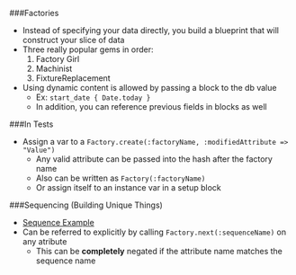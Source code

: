###Factories

* Instead of specifying your data directly, you build a blueprint that will construct your slice of data
* Three really popular gems in order:
  1. Factory Girl
  1. Machinist
  1. FixtureReplacement
* Using dynamic content is allowed by passing a block to the db value
  * Ex: `start_date { Date.today }`
  * In addition, you can reference previous fields in blocks as well

###In Tests

* Assign a var to a `Factory.create(:factoryName, :modifiedAttribute => "Value")`
  * Any valid attribute can be passed into the hash after the factory name
  * Also can be written as `Factory(:factoryName)`
  * Or assign itself to an instance var in a setup block

###Sequencing (Building Unique Things)

* [Sequence Example][0]
* Can be referred to explicitly by calling `Factory.next(:sequenceName)` on any atribute
  * This can be __completely__ negated if the attribute name matches the sequence name



[0]: /RailsTestFactoriesSequenceExample